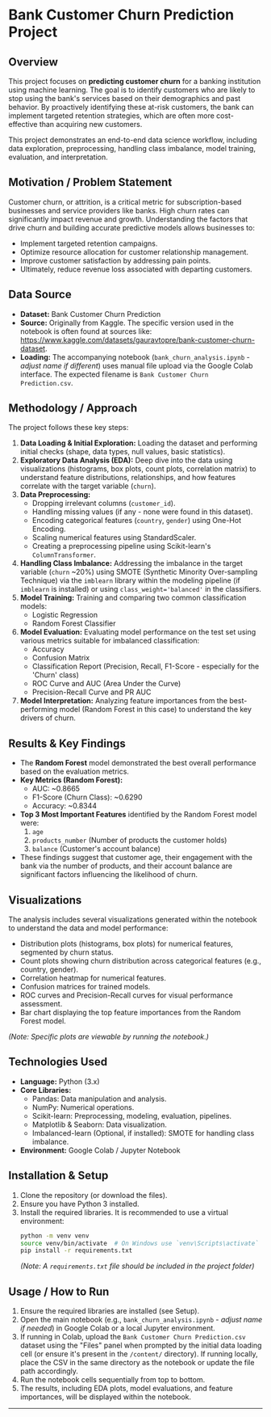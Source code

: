 # Bank Customer Churn Prediction Project

## Overview

This project focuses on **predicting customer churn** for a banking institution using machine learning. The goal is to identify customers who are likely to stop using the bank's services based on their demographics and past behavior. By proactively identifying these at-risk customers, the bank can implement targeted retention strategies, which are often more cost-effective than acquiring new customers.

This project demonstrates an end-to-end data science workflow, including data exploration, preprocessing, handling class imbalance, model training, evaluation, and interpretation.

## Motivation / Problem Statement

Customer churn, or attrition, is a critical metric for subscription-based businesses and service providers like banks. High churn rates can significantly impact revenue and growth. Understanding the factors that drive churn and building accurate predictive models allows businesses to:
* Implement targeted retention campaigns.
* Optimize resource allocation for customer relationship management.
* Improve customer satisfaction by addressing pain points.
* Ultimately, reduce revenue loss associated with departing customers.

## Data Source

* **Dataset:** Bank Customer Churn Prediction
* **Source:** Originally from Kaggle. The specific version used in the notebook is often found at sources like: https://www.kaggle.com/datasets/gauravtopre/bank-customer-churn-dataset.
* **Loading:** The accompanying notebook (`bank_churn_analysis.ipynb` - *adjust name if different*) uses manual file upload via the Google Colab interface. The expected filename is `Bank Customer Churn Prediction.csv`.

## Methodology / Approach

The project follows these key steps:

1.  **Data Loading & Initial Exploration:** Loading the dataset and performing initial checks (shape, data types, null values, basic statistics).
2.  **Exploratory Data Analysis (EDA):** Deep dive into the data using visualizations (histograms, box plots, count plots, correlation matrix) to understand feature distributions, relationships, and how features correlate with the target variable (`churn`).
3.  **Data Preprocessing:**
    * Dropping irrelevant columns (`customer_id`).
    * Handling missing values (if any - none were found in this dataset).
    * Encoding categorical features (`country`, `gender`) using One-Hot Encoding.
    * Scaling numerical features using StandardScaler.
    * Creating a preprocessing pipeline using Scikit-learn's `ColumnTransformer`.
4.  **Handling Class Imbalance:** Addressing the imbalance in the target variable (`churn` ~20%) using SMOTE (Synthetic Minority Over-sampling Technique) via the `imblearn` library within the modeling pipeline (if `imblearn` is installed) or using `class_weight='balanced'` in the classifiers.
5.  **Model Training:** Training and comparing two common classification models:
    * Logistic Regression
    * Random Forest Classifier
6.  **Model Evaluation:** Evaluating model performance on the test set using various metrics suitable for imbalanced classification:
    * Accuracy
    * Confusion Matrix
    * Classification Report (Precision, Recall, F1-Score - especially for the 'Churn' class)
    * ROC Curve and AUC (Area Under the Curve)
    * Precision-Recall Curve and PR AUC
7.  **Model Interpretation:** Analyzing feature importances from the best-performing model (Random Forest in this case) to understand the key drivers of churn.

## Results & Key Findings

* The **Random Forest** model demonstrated the best overall performance based on the evaluation metrics.
* **Key Metrics (Random Forest):**
    * AUC: ~0.8665
    * F1-Score (Churn Class): ~0.6290
    * Accuracy: ~0.8344
* **Top 3 Most Important Features** identified by the Random Forest model were:
    1.  `age`
    2.  `products_number` (Number of products the customer holds)
    3.  `balance` (Customer's account balance)
* These findings suggest that customer age, their engagement with the bank via the number of products, and their account balance are significant factors influencing the likelihood of churn.

## Visualizations

The analysis includes several visualizations generated within the notebook to understand the data and model performance:

* Distribution plots (histograms, box plots) for numerical features, segmented by churn status.
* Count plots showing churn distribution across categorical features (e.g., country, gender).
* Correlation heatmap for numerical features.
* Confusion matrices for trained models.
* ROC curves and Precision-Recall curves for visual performance assessment.
* Bar chart displaying the top feature importances from the Random Forest model.

*(Note: Specific plots are viewable by running the notebook.)*

## Technologies Used

* **Language:** Python (3.x)
* **Core Libraries:**
    * Pandas: Data manipulation and analysis.
    * NumPy: Numerical operations.
    * Scikit-learn: Preprocessing, modeling, evaluation, pipelines.
    * Matplotlib & Seaborn: Data visualization.
    * Imbalanced-learn (Optional, if installed): SMOTE for handling class imbalance.
* **Environment:** Google Colab / Jupyter Notebook

## Installation & Setup

1.  Clone the repository (or download the files).
2.  Ensure you have Python 3 installed.
3.  Install the required libraries. It is recommended to use a virtual environment:
    ```bash
    python -m venv venv
    source venv/bin/activate  # On Windows use `venv\Scripts\activate`
    pip install -r requirements.txt
    ```
    *(Note: A `requirements.txt` file should be included in the project folder)*

## Usage / How to Run

1.  Ensure the required libraries are installed (see Setup).
2.  Open the main notebook (e.g., `bank_churn_analysis.ipynb` - *adjust name if needed*) in Google Colab or a local Jupyter environment.
3.  If running in Colab, upload the `Bank Customer Churn Prediction.csv` dataset using the "Files" panel when prompted by the initial data loading cell (or ensure it's present in the `/content/` directory). If running locally, place the CSV in the same directory as the notebook or update the file path accordingly.
4.  Run the notebook cells sequentially from top to bottom.
5.  The results, including EDA plots, model evaluations, and feature importances, will be displayed within the notebook.

---
